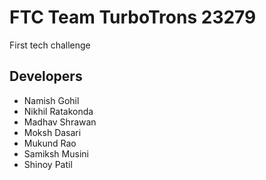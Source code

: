 # FTC Team TurboTrons 23279

First tech challenge

## Developers
- Namish Gohil
- Nikhil Ratakonda
- Madhav Shrawan
- Moksh Dasari
- Mukund Rao
- Samiksh Musini
- Shinoy Patil
  
